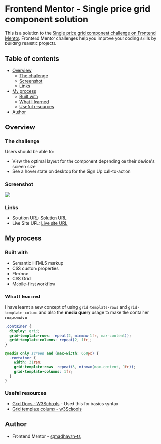 # Frontend Mentor - Single price grid component solution

This is a solution to the [Single price grid component challenge on Frontend Mentor](https://www.frontendmentor.io/challenges/single-price-grid-component-5ce41129d0ff452fec5abbbc). Frontend Mentor challenges help you improve your coding skills by building realistic projects.

## Table of contents

- [Overview](#overview)
  - [The challenge](#the-challenge)
  - [Screenshot](#screenshot)
  - [Links](#links)
- [My process](#my-process)
  - [Built with](#built-with)
  - [What I learned](#what-i-learned)
  - [Useful resources](#useful-resources)
- [Author](#author)

## Overview

### The challenge

Users should be able to:

- View the optimal layout for the component depending on their device's screen size
- See a hover state on desktop for the Sign Up call-to-action

### Screenshot

![](./screenshot.jpg)

### Links

- Solution URL: [Solution URL](https://www.frontendmentor.io/solutions/responsive-single-grid-price-component-using-grid-sldT3ekVRk)
- Live Site URL: [Live site URL](https://calm-twilight-68f769.netlify.app)

## My process

### Built with

- Semantic HTML5 markup
- CSS custom properties
- Flexbox
- CSS Grid
- Mobile-first workflow

### What I learned

I have learnt a new concept of using `grid-template-rows` and `grid-template-colums` and also the **media query** usage to make the container responsive

```css
.container {
  display: grid;
  grid-template-rows: repeat(2, minmax(1fr, max-content));
  grid-template-columns: repeat(2, 1fr);
}

@media only screen and (max-width: 650px) {
  .container {
    width: 31rem;
    grid-template-rows: repeat(3, minmax(max-content, 1fr));
    grid-template-columns: 1fr;
  }
}
```

### Useful resources

- [Grid Docs - W3Schools](https://www.w3schools.com/css/css_grid.asp) - Used this for basics syntax
- [Grid template colums - w3Schools](https://www.w3schools.com/css/css_grid_container.asp)

## Author

- Frontend Mentor - [@madhavan-ts](https://www.frontendmentor.io/profile/madhavan-ts)
